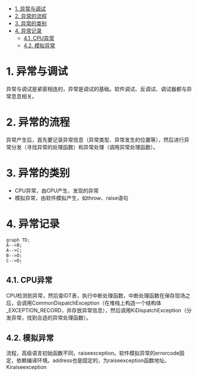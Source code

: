 <!-- TOC -->

- [1. 异常与调试](#1-异常与调试)
- [2. 异常的流程](#2-异常的流程)
- [3. 异常的类别](#3-异常的类别)
- [4. 异常记录](#4-异常记录)
    - [4.1. CPU异常](#41-cpu异常)
    - [4.2. 模拟异常](#42-模拟异常)

<!-- /TOC -->
# 1. 异常与调试
异常与调试是紧密相连的，异常是调试的基础。软件调试、反调试、调试器都与异常息息相关。
# 2. 异常的流程
异常产生后，首先要记录异常信息（异常类型、异常发生的位置等），然后进行异常分发（寻找异常的处理函数）和异常处理（调用异常处理函数）。
# 3. 异常的类别
* CPU异常，由CPU产生、发现的异常
* 模拟异常，由软件模拟产生，如throw、raise语句
# 4. 异常记录
```mermaid
graph TD;
A-->B;
A-->C;
B-->D;
C-->D;
```
## 4.1. CPU异常
CPU检测到异常，然后查IDT表，执行中断处理函数，中断处理函数在保存现场之后，会调用CommonDispatchException（在堆栈上构造一个结构体_EXCEPTION_RECORD，并存放异常信息），然后调用KiDispatchException（分发异常，找到合适的异常处理函数）。
## 4.2. 模拟异常
流程，高级语言初始函数不同，raiseexception。软件模拟异常的errorcode固定，依赖编译环境。address也是固定的，为raiseexception函数地址。Kiraiseexception